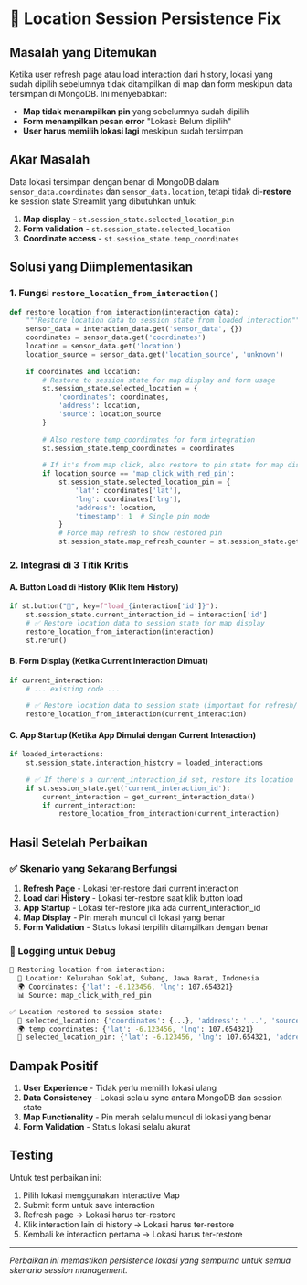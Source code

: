 # 🔄 Location Session Persistence Fix

## Masalah yang Ditemukan

Ketika user refresh page atau load interaction dari history, lokasi yang sudah dipilih sebelumnya tidak ditampilkan di map dan form meskipun data tersimpan di MongoDB. Ini menyebabkan:

- **Map tidak menampilkan pin** yang sebelumnya sudah dipilih
- **Form menampilkan pesan error** "Lokasi: Belum dipilih"  
- **User harus memilih lokasi lagi** meskipun sudah tersimpan

## Akar Masalah

Data lokasi tersimpan dengan benar di MongoDB dalam `sensor_data.coordinates` dan `sensor_data.location`, tetapi tidak di-**restore** ke session state Streamlit yang dibutuhkan untuk:

1. **Map display** - `st.session_state.selected_location_pin`
2. **Form validation** - `st.session_state.selected_location` 
3. **Coordinate access** - `st.session_state.temp_coordinates`

## Solusi yang Diimplementasikan

### 1. Fungsi `restore_location_from_interaction()`

```python
def restore_location_from_interaction(interaction_data):
    """Restore location data to session state from loaded interaction"""
    sensor_data = interaction_data.get('sensor_data', {})
    coordinates = sensor_data.get('coordinates')
    location = sensor_data.get('location')
    location_source = sensor_data.get('location_source', 'unknown')
    
    if coordinates and location:
        # Restore to session state for map display and form usage
        st.session_state.selected_location = {
            'coordinates': coordinates,
            'address': location,
            'source': location_source
        }
        
        # Also restore temp_coordinates for form integration
        st.session_state.temp_coordinates = coordinates
        
        # If it's from map click, also restore to pin state for map display
        if location_source == 'map_click_with_red_pin':
            st.session_state.selected_location_pin = {
                'lat': coordinates['lat'],
                'lng': coordinates['lng'],
                'address': location,
                'timestamp': 1  # Single pin mode
            }
            # Force map refresh to show restored pin
            st.session_state.map_refresh_counter = st.session_state.get('map_refresh_counter', 0) + 1
```

### 2. Integrasi di 3 Titik Kritis

#### A. **Button Load di History** (Klik Item History)
```python
if st.button("📂", key=f"load_{interaction['id']}"):
    st.session_state.current_interaction_id = interaction['id']
    # ✅ Restore location data to session state for map display
    restore_location_from_interaction(interaction)
    st.rerun()
```

#### B. **Form Display** (Ketika Current Interaction Dimuat)
```python
if current_interaction:
    # ... existing code ...
    
    # ✅ Restore location data to session state (important for refresh/reload scenarios)
    restore_location_from_interaction(current_interaction)
```

#### C. **App Startup** (Ketika App Dimulai dengan Current Interaction)
```python
if loaded_interactions:
    st.session_state.interaction_history = loaded_interactions
    
    # ✅ If there's a current_interaction_id set, restore its location data
    if st.session_state.get('current_interaction_id'):
        current_interaction = get_current_interaction_data()
        if current_interaction:
            restore_location_from_interaction(current_interaction)
```

## Hasil Setelah Perbaikan

### ✅ Skenario yang Sekarang Berfungsi

1. **Refresh Page** - Lokasi ter-restore dari current interaction
2. **Load dari History** - Lokasi ter-restore saat klik button load
3. **App Startup** - Lokasi ter-restore jika ada current_interaction_id
4. **Map Display** - Pin merah muncul di lokasi yang benar
5. **Form Validation** - Status lokasi terpilih ditampilkan dengan benar

### 🎯 Logging untuk Debug

```bash
🔄 Restoring location from interaction:
  📍 Location: Kelurahan Soklat, Subang, Jawa Barat, Indonesia
  🌍 Coordinates: {'lat': -6.123456, 'lng': 107.654321}
  📊 Source: map_click_with_red_pin

✅ Location restored to session state:
  📍 selected_location: {'coordinates': {...}, 'address': '...', 'source': '...'}
  🌍 temp_coordinates: {'lat': -6.123456, 'lng': 107.654321}
  📍 selected_location_pin: {'lat': -6.123456, 'lng': 107.654321, 'address': '...'}
```

## Dampak Positif

1. **User Experience** - Tidak perlu memilih lokasi ulang
2. **Data Consistency** - Lokasi selalu sync antara MongoDB dan session state
3. **Map Functionality** - Pin merah selalu muncul di lokasi yang benar
4. **Form Validation** - Status lokasi selalu akurat

## Testing

Untuk test perbaikan ini:
1. Pilih lokasi menggunakan Interactive Map
2. Submit form untuk save interaction
3. Refresh page → Lokasi harus ter-restore
4. Klik interaction lain di history → Lokasi harus ter-restore
5. Kembali ke interaction pertama → Lokasi harus ter-restore

---

*Perbaikan ini memastikan persistence lokasi yang sempurna untuk semua skenario session management.* 